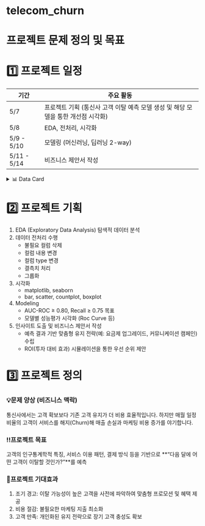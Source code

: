 # telecom_churn

# 프로젝트 문제 정의 및 목표
# 1️⃣ 프로젝트 일정
| 기간          | 주요 활동                                                                                   |
|--------------|---------------------------------------------------------------------------------------------|
| 5/7     | 프로젝트 기획 (통신사 고객 이탈 예측 모델 생성 및 해당 모델을 통한 개선점 시각화)            |
| 5/8    | EDA, 전처리, 시각화                                                                         |
| 5/9 - 5/10    | 모델링 (머신러닝, 딥러닝 2-way)                                                             |
| 5/11 - 5/14   | 비즈니스 제안서 작성                                                              |


<details>
<summary>📊 Data Card</summary>

| **Attribute**   | **Details**                                |
| --------------- | ------------------------------------------ |
| **Dataset Name**| Telco Customer Churn                       |
| **Source**      | Kaggle                                     |
| **Instances**   | 7,043 customers                            |
| **Features**    | 21 columns (20 features + 1 target)        |
| **Target**      | Churn (Yes/No)                             |

### Feature Description

| Feature             | Type     | Description                                            |
| ------------------- | -------- | ------------------------------------------------------ |
| customerID          | String   | 고객 식별자                                            |
| gender              | String   | 성별 (Male/Female)                                     |
| SeniorCitizen       | Integer  | 시니어 여부 (0: No, 1: Yes)                            |
| Partner             | String   | 배우자 여부 (Yes/No)                                   |
| Dependents          | String   | 부양가족 여부 (Yes/No)                                 |
| tenure              | Integer  | 서비스 이용 개월 수                                     |
| PhoneService        | String   | 전화 서비스 가입 여부 (Yes/No)                         |
| MultipleLines       | String   | 부가 전화선 여부 (Yes/No/No phone service)             |
| InternetService     | String   | 인터넷 서비스 유형 (DSL/Fiber optic/No)                |
| OnlineSecurity      | String   | 온라인 보안 서비스 가입 여부 (Yes/No/No internet service) |
| OnlineBackup        | String   | 온라인 백업 서비스 가입 여부 (Yes/No/No internet service) |
| DeviceProtection    | String   | 디바이스 보호 서비스 가입 여부 (Yes/No/No internet service) |
| TechSupport         | String   | 기술 지원 서비스 가입 여부 (Yes/No/No internet service) |
| StreamingTV         | String   | TV 스트리밍 서비스 가입 여부 (Yes/No/No internet service) |
| StreamingMovies     | String   | 영화 스트리밍 서비스 가입 여부 (Yes/No/No internet service) |
| Contract            | String   | 계약 유형 (Month-to-month/One year/Two year)           |
| PaperlessBilling    | String   | 종이 청구서 여부 (Yes/No)                              |
| PaymentMethod       | String   | 결제 방식 (Electronic check/Mailed check/Bank transfer (automatic)/Credit card (automatic)) |
| MonthlyCharges      | Float    | 월별 요금                                              |
| TotalCharges        | Float    | 총 요금                                                |
| **Churn**           | String   | 이탈 여부 (Yes/No)                                     |

</details>


# 2️⃣ 프로젝트 기획

1. EDA (Exploratory Data Analysis) 탐색적 데이터 분석
2. 데이터 전처리 수행
    - 불필요 컬럼 삭제
    - 컬럼 내용 변경
    - 컬럼 type 변경
    - 결측치 처리
    - 그룹화
3. 시각화
    - matplotlib, seaborn
    - bar, scatter, countplot, boxplot
4. Modeling
    - AUC-ROC ≥ 0.80, Recall ≥ 0.75 목표
    - 모델별 성능평가 시각화 (Roc Curve 등)
5. 인사이트 도출 및 비즈니스 제안서 작성
    - 예측 결과 기반 맞춤형 유지 전략(예: 요금제 업그레이드, 커뮤니케이션 캠페인) 수립
    - ROI(투자 대비 효과) 시뮬레이션을 통한 우선 순위 제안

# 3️⃣ 프로젝트 정의

### **💡문제 양상 (비즈니스 맥락)**
통신사에서는 고객 확보보다 기존 고객 유지가 더 비용 효율적입니다. 하지만 매월 일정 비율의 고객이 서비스를 해지(Churn)해 매출 손실과 마케팅 비용 증가를 야기합니다.


### **‼️프로젝트 목표**
고객의 인구통계학적 특징, 서비스 이용 패턴, 결제 방식 등을 기반으로 **“다음 달에 어떤 고객이 이탈할 것인가?”**를 예측

### **💼프로젝트 기대효과**
1. 조기 경고: 이탈 가능성이 높은 고객을 사전에 파악하여 맞춤형 프로모션 및 혜택 제공
2. 비용 절감: 불필요한 마케팅 지출 최소화
3. 고객 만족: 개인화된 유지 전략으로 장기 고객 충성도 확보
